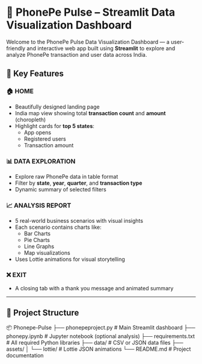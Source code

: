 # 📱 PhonePe Pulse – Streamlit Data Visualization Dashboard

Welcome to the PhonePe Pulse Data Visualization Dashboard — a user-friendly and interactive web app built using **Streamlit** to explore and analyze PhonePe transaction and user data across India.

## 🚀 Key Features

### 🏠 HOME
- Beautifully designed landing page
- India map view showing total **transaction count** and **amount** (choropleth)
- Highlight cards for **top 5 states**:
  - App opens
  - Registered users
  - Transaction amount

### 📊 DATA EXPLORATION
- Explore raw PhonePe data in table format
- Filter by **state**, **year**, **quarter**, and **transaction type**
- Dynamic summary of selected filters

### 📈 ANALYSIS REPORT
- 5 real-world business scenarios with visual insights
- Each scenario contains charts like:
  - Bar Charts
  - Pie Charts
  - Line Graphs
  - Map visualizations
- Uses Lottie animations for visual storytelling

### ❌ EXIT
- A closing tab with a thank you message and animated summary

---
## 📁 Project Structure
📦 Phonepe-Pulse
├── phonepeproject.py # Main Streamlit dashboard
├── phonepy.ipynb # Jupyter notebook (optional analysis)
├── requirements.txt # All required Python libraries
├── data/ # CSV or JSON data files
├── assets/
│ └── lottie/ # Lottie JSON animations
└── README.md # Project documentation

